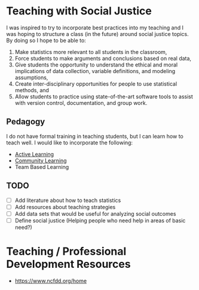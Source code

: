 
# Teaching with Social Justice
I was inspired to try to incorporate best practices into my teaching and I was 
hoping to structure a class (in the future) around social justice topics. 
By doing so I hope to be able to:

1. Make statistics more relevant to all students in the classroom,
2. Force students to make arguments and conclusions based on real data,
3. Give students the opportunity to understand the ethical and moral
   implications of data collection, variable definitions, and modeling
   assumptions, 
4. Create inter-disciplinary opportunities for people to use statistical 
   methods, and
5. Allow students to practice using state-of-the-art software tools to assist 
   with version control, documentation, and group work.

## Pedagogy
I do not have formal training in teaching students, but I can learn how to 
teach well. I would like to incorporate the following:

* [Active Learning](https://teaching.berkeley.edu/teaching-guides/running-your-course/active-learning)
* [Community Learning](https://onehe.org/equity-unbound/)
* Team Based Learning

## TODO

* [ ] Add literature about how to teach statistics
* [ ] Add resources about teaching strategies
* [ ] Add data sets that would be useful for analyzing social outcomes
* [ ] Define social justice (Helping people who need help in areas of basic
    need?)

# Teaching / Professional Development Resources

* https://www.ncfdd.org/home
